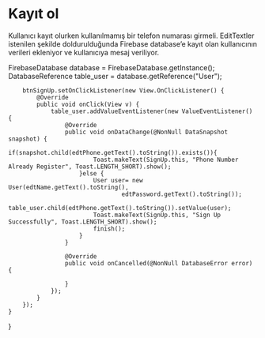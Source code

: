 # Kayıt ol

Kullanıcı kayıt olurken kullanılmamış bir telefon numarası girmeli. EditTextler istenilen şekilde doldurulduğunda Firebase database’e kayıt olan kullanıcının verileri ekleniyor ve kullanıcıya mesaj veriliyor.

FirebaseDatabase database = FirebaseDatabase.getInstance(); DatabaseReference table\_user = database.getReference("User");

```
    btnSignUp.setOnClickListener(new View.OnClickListener() {
        @Override
        public void onClick(View v) {
            table_user.addValueEventListener(new ValueEventListener() {
                @Override
                public void onDataChange(@NonNull DataSnapshot snapshot) {
                    if(snapshot.child(edtPhone.getText().toString()).exists()){
                        Toast.makeText(SignUp.this, "Phone Number Already Register", Toast.LENGTH_SHORT).show();
                    }else {
                        User user= new User(edtName.getText().toString(),
                                edtPassword.getText().toString());
                        table_user.child(edtPhone.getText().toString()).setValue(user);
                        Toast.makeText(SignUp.this, "Sign Up Successfully", Toast.LENGTH_SHORT).show();
                        finish();
                    }
                }

                @Override
                public void onCancelled(@NonNull DatabaseError error) {

                }
            });
        }
    });
}
```

}
